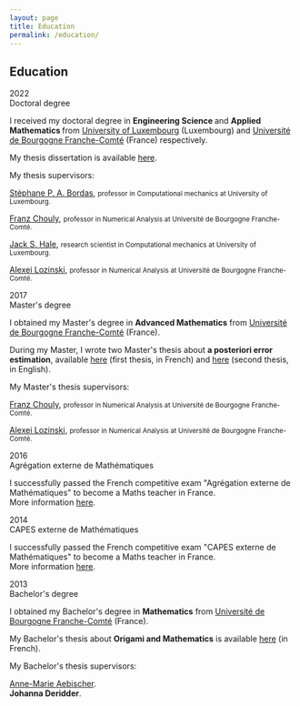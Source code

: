 ```yaml
---
layout: page
title: Education 
permalink: /education/
---
```


## Education

<div class="wrapper">
  <div><large>2022</large></div>
  <div><large>Doctoral degree</large>
  <p> I received my doctoral degree in <b> Engineering Science </b> and <b> Applied Mathematics </b> from <a href="https://wwwen.uni.lu/" target=_blank>University of Luxembourg</a> (Luxembourg) and <a href="https://www.ubfc.fr/en/" target=_blank>Université de Bourgogne Franche-Comté</a> (France) respectively.</p>

  <p> My thesis dissertation is available <a href="https://www.researchgate.net/publication/360199733_A_posteriori_error_estimation_for_finite_element_approximations_of_fractional_Laplacian_problems_and_applications_to_poro-elasticity" target=_blank>here</a>.</p>

  My thesis supervisors:<br>

  <a href="https://wwwen.uni.lu/recherche/fstm/doe/members/stephane_bordas" target=_blank>Stéphane P. A. Bordas</a>, <small>professor in Computational mechanics at University of Luxembourg.</small>

  <a href="http://fchouly.perso.math.cnrs.fr/" target=_blank>Franz Chouly</a>, <small>professor in Numerical Analysis at Université de Bourgogne Franche-Comté.</small><br>

  <a href="https://jackhale.co.uk/" target=_blank>Jack S. Hale</a>, <small>research scientist in Computational mechanics at University of Luxembourg.</small><br>

  <a href="https://lmb.univ-fcomte.fr/Lozinski-Alexei" target=_blank>Alexei Lozinski</a>, <small>professor in Numerical Analysis at Université de Bourgogne Franche-Comté.</small><br>
  </div>
  <div><large>2017</large></div>
  <div><large>Master's degree</large> 
  <p>I obtained my Master's degree in <b>Advanced Mathematics</b> from <a href="https://www.ubfc.fr/en/" target=_blank>Université de Bourgogne Franche-Comté</a> (France).</p>
  <p>During my Master, I wrote two Master's thesis about <b>a posteriori error estimation</b>, available <a href="../docs/Mini-ProjetRBulle.pdf" target=_blank>here</a> (first thesis, in French) and <a href="../docs/MasterThesisRBulle.pdf" target=_blank>here</a> (second thesis, in English).</p>
  My Master's thesis supervisors:<br>

  <a href="http://fchouly.perso.math.cnrs.fr/" target=_blank>Franz Chouly</a>, <small>professor in Numerical Analysis at Université de Bourgogne Franche-Comté.</small><br>

  <a href="https://lmb.univ-fcomte.fr/Lozinski-Alexei" target=_blank>Alexei Lozinski</a>, <small>professor in Numerical Analysis at Université de Bourgogne Franche-Comté.</small><br>
  </div>
  <div><large>2016</large></div>
  <div><large>Agrégation externe de Mathématiques</large>
  <p>I successfully passed the French competitive exam "Agrégation externe de Mathématiques" to become a Maths teacher in France.<br> More information <a href="https://agreg.org/" target=_blank>here</a>.</p>
  </div>
  <div><large>2014</large></div>
  <div><large> CAPES externe de Mathématiques</large>
  <p>I successfully passed the French competitive exam "CAPES externe de Mathématiques" to become a Maths teacher in France.<br> More information <a href="https://capes-math.org/" target=_blank>here</a>.</p>
  </div>
  <div><large>2013</large></div>
  <div><large>Bachelor's degree</large>
  <p>I obtained my Bachelor's degree in <b>Mathematics</b> from <a href="https://www.ubfc.fr/en/" target=_blank>Université de Bourgogne Franche-Comté</a> (France).</p>

  <p>My Bachelor's thesis about <b>Origami and Mathematics</b> is available <a href="../docs/BachelorThesisRBulle.pdf" target=_blank>here</a> (in French).</p>
  My Bachelor's thesis supervisors:<br>

  <a href="https://www.univ-irem.fr/spip.php?auteur45" target=_blank>Anne-Marie Aebischer</a>.<br>
  <b>Johanna Deridder</b>.
  </div>
</div>
